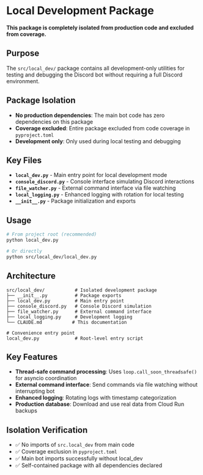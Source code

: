 # Local Development Package

**This package is completely isolated from production code and excluded from
coverage.**

## Purpose

The `src/local_dev/` package contains all development-only utilities for testing
and debugging the Discord bot without requiring a full Discord environment.

## Package Isolation

- **No production dependencies**: The main bot code has zero dependencies on
  this package
- **Coverage excluded**: Entire package excluded from code coverage in
  `pyproject.toml`
- **Development only**: Only used during local testing and debugging

## Key Files

- **`local_dev.py`** - Main entry point for local development mode
- **`console_discord.py`** - Console interface simulating Discord interactions
- **`file_watcher.py`** - External command interface via file watching
- **`local_logging.py`** - Enhanced logging with rotation for local testing
- **`__init__.py`** - Package initialization and exports

## Usage

```bash
# From project root (recommended)
python local_dev.py

# Or directly
python src/local_dev/local_dev.py
```

## Architecture

```
src/local_dev/           # Isolated development package
├── __init__.py          # Package exports
├── local_dev.py         # Main entry point
├── console_discord.py   # Console Discord simulation
├── file_watcher.py      # External command interface
├── local_logging.py     # Development logging
└── CLAUDE.md           # This documentation

# Convenience entry point
local_dev.py             # Root-level entry script
```

## Key Features

- **Thread-safe command processing**: Uses `loop.call_soon_threadsafe()` for
  asyncio coordination
- **External command interface**: Send commands via file watching without
  interrupting bot
- **Enhanced logging**: Rotating logs with timestamp categorization
- **Production database**: Download and use real data from Cloud Run backups

## Isolation Verification

- ✅ No imports of `src.local_dev` from main code
- ✅ Coverage exclusion in `pyproject.toml`
- ✅ Main bot imports successfully without local_dev
- ✅ Self-contained package with all dependencies declared

